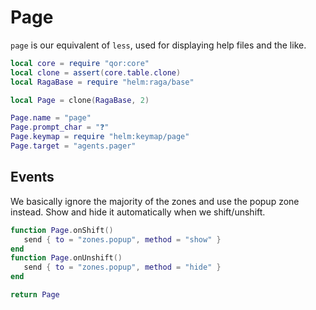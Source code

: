 # Page

`page` is our equivalent of `less`, used for displaying help files and the like\.

```lua
local core = require "qor:core"
local clone = assert(core.table.clone)
local RagaBase = require "helm:raga/base"
```

```lua
local Page = clone(RagaBase, 2)

Page.name = "page"
Page.prompt_char = "❓"
Page.keymap = require "helm:keymap/page"
Page.target = "agents.pager"
```


## Events

We basically ignore the majority of the zones and use the popup zone instead\.
Show and hide it automatically when we shift/unshift\.

```lua
function Page.onShift()
   send { to = "zones.popup", method = "show" }
end
function Page.onUnshift()
   send { to = "zones.popup", method = "hide" }
end
```

```lua
return Page
```